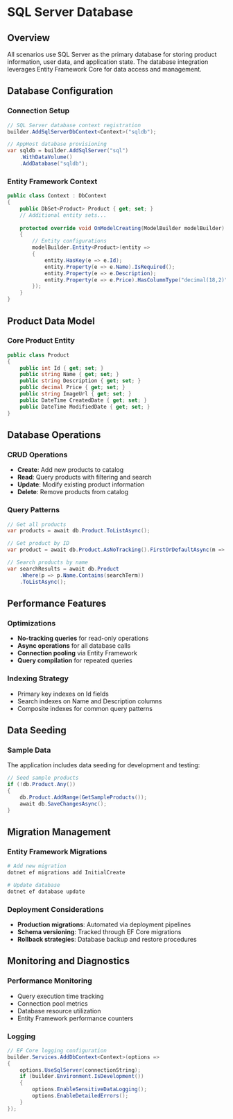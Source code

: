 # SQL Server Database

## Overview

All scenarios use SQL Server as the primary database for storing product information, user data, and application state. The database integration leverages Entity Framework Core for data access and management.

## Database Configuration

### Connection Setup
```csharp
// SQL Server database context registration
builder.AddSqlServerDbContext<Context>("sqldb");

// AppHost database provisioning
var sqldb = builder.AddSqlServer("sql")
    .WithDataVolume()
    .AddDatabase("sqldb");
```

### Entity Framework Context
```csharp
public class Context : DbContext
{
    public DbSet<Product> Product { get; set; }
    // Additional entity sets...
    
    protected override void OnModelCreating(ModelBuilder modelBuilder)
    {
        // Entity configurations
        modelBuilder.Entity<Product>(entity =>
        {
            entity.HasKey(e => e.Id);
            entity.Property(e => e.Name).IsRequired();
            entity.Property(e => e.Description);
            entity.Property(e => e.Price).HasColumnType("decimal(18,2)");
        });
    }
}
```

## Product Data Model

### Core Product Entity
```csharp
public class Product
{
    public int Id { get; set; }
    public string Name { get; set; }
    public string Description { get; set; }
    public decimal Price { get; set; }
    public string ImageUrl { get; set; }
    public DateTime CreatedDate { get; set; }
    public DateTime ModifiedDate { get; set; }
}
```

## Database Operations

### CRUD Operations
- **Create**: Add new products to catalog
- **Read**: Query products with filtering and search
- **Update**: Modify existing product information  
- **Delete**: Remove products from catalog

### Query Patterns
```csharp
// Get all products
var products = await db.Product.ToListAsync();

// Get product by ID
var product = await db.Product.AsNoTracking().FirstOrDefaultAsync(m => m.Id == id);

// Search products by name
var searchResults = await db.Product
    .Where(p => p.Name.Contains(searchTerm))
    .ToListAsync();
```

## Performance Features

### Optimizations
- **No-tracking queries** for read-only operations
- **Async operations** for all database calls
- **Connection pooling** via Entity Framework
- **Query compilation** for repeated queries

### Indexing Strategy
- Primary key indexes on Id fields
- Search indexes on Name and Description columns
- Composite indexes for common query patterns

## Data Seeding

### Sample Data
The application includes data seeding for development and testing:
```csharp
// Seed sample products
if (!db.Product.Any())
{
    db.Product.AddRange(GetSampleProducts());
    await db.SaveChangesAsync();
}
```

## Migration Management

### Entity Framework Migrations
```bash
# Add new migration
dotnet ef migrations add InitialCreate

# Update database
dotnet ef database update
```

### Deployment Considerations
- **Production migrations**: Automated via deployment pipelines
- **Schema versioning**: Tracked through EF Core migrations
- **Rollback strategies**: Database backup and restore procedures

## Monitoring and Diagnostics

### Performance Monitoring
- Query execution time tracking
- Connection pool metrics
- Database resource utilization
- Entity Framework performance counters

### Logging
```csharp
// EF Core logging configuration
builder.Services.AddDbContext<Context>(options =>
{
    options.UseSqlServer(connectionString);
    if (builder.Environment.IsDevelopment())
    {
        options.EnableSensitiveDataLogging();
        options.EnableDetailedErrors();
    }
});
```